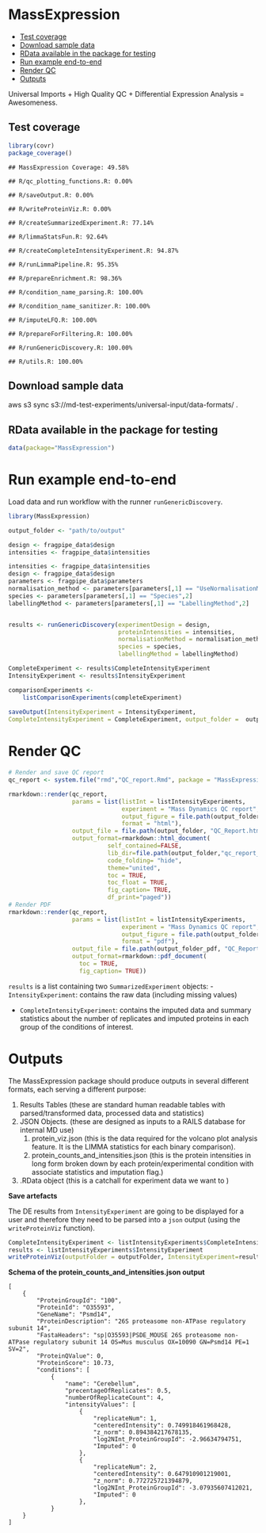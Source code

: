 MassExpression
================

-   [Test coverage](#test-coverage)
-   [Download sample data](#download-sample-data)
-   [RData available in the package for
    testing](#rdata-available-in-the-package-for-testing)
-   [Run example end-to-end](#run-example-end-to-end)
-   [Render QC](#render-qc)
-   [Outputs](#outputs)

Universal Imports + High Quality QC + Differential Expression Analysis =
Awesomeness.

## Test coverage

``` r
library(covr)
package_coverage()
```

    ## MassExpression Coverage: 49.58%

    ## R/qc_plotting_functions.R: 0.00%

    ## R/saveOutput.R: 0.00%

    ## R/writeProteinViz.R: 0.00%

    ## R/createSummarizedExperiment.R: 77.14%

    ## R/limmaStatsFun.R: 92.64%

    ## R/createCompleteIntensityExperiment.R: 94.87%

    ## R/runLimmaPipeline.R: 95.35%

    ## R/prepareEnrichment.R: 98.36%

    ## R/condition_name_parsing.R: 100.00%

    ## R/condition_name_sanitizer.R: 100.00%

    ## R/imputeLFQ.R: 100.00%

    ## R/prepareForFiltering.R: 100.00%

    ## R/runGenericDiscovery.R: 100.00%

    ## R/utils.R: 100.00%

## Download sample data

aws s3 sync s3://md-test-experiments/universal-input/data-formats/ .

## RData available in the package for testing

``` r
data(package="MassExpression")
```

# Run example end-to-end

Load data and run workflow with the runner `runGenericDiscovery`.

``` r
library(MassExpression)

output_folder <- "path/to/output"

design <- fragpipe_data$design
intensities <- fragpipe_data$intensities

intensities <- fragpipe_data$intensities
design <- fragpipe_data$design
parameters <- fragpipe_data$parameters
normalisation_method <- parameters[parameters[,1] == "UseNormalisationMethod",2]
species <- parameters[parameters[,1] == "Species",2]
labellingMethod <- parameters[parameters[,1] == "LabellingMethod",2]


results <- runGenericDiscovery(experimentDesign = design, 
                               proteinIntensities = intensities, 
                               normalisationMethod = normalisation_method, 
                               species = species, 
                               labellingMethod = labellingMethod)

CompleteExperiment <- results$CompleteIntensityExperiment
IntensityExperiment <- results$IntensityExperiment

comparisonExperiments <- 
    listComparisonExperiments(completeExperiment)
  
saveOutput(IntensityExperiment = IntensityExperiment, 
CompleteIntensityExperiment = CompleteExperiment, output_folder =  output_folder)
```

# Render QC

``` r
# Render and save QC report 
qc_report <- system.file("rmd","QC_report.Rmd", package = "MassExpression")

rmarkdown::render(qc_report,
                  params = list(listInt = listIntensityExperiments,
                                experiment = "Mass Dynamics QC report",
                                output_figure = file.path(output_folder, "figure_html/"),
                                format = "html"),
                  output_file = file.path(output_folder, "QC_Report.html"),
                  output_format=rmarkdown::html_document(
                            self_contained=FALSE,
                            lib_dir=file.path(output_folder,"qc_report_files"),
                            code_folding= "hide",
                            theme="united",
                            toc = TRUE,
                            toc_float = TRUE,
                            fig_caption= TRUE,
                            df_print="paged"))
# Render PDF
rmarkdown::render(qc_report,
                  params = list(listInt = listIntensityExperiments,
                                experiment = "Mass Dynamics QC report",
                                output_figure = file.path(output_folder_pdf, "figure_pdf/"),
                                format = "pdf"),
                  output_file = file.path(output_folder_pdf, "QC_Report.pdf"),
                  output_format=rmarkdown::pdf_document(
                    toc = TRUE,
                    fig_caption= TRUE))
```

`results` is a list containing two `SummarizedExperiment` objects: -
`IntensityExperiment`: contains the raw data (including missing values)
- `CompleteIntensityExperiment`: contains the imputed data and summary
statistics about the number of replicates and imputed proteins in each
group of the conditions of interest.

# Outputs

The MassExpression package should produce outputs in several different
formats, each serving a different purpose:

1.  Results Tables (these are standard human readable tables with
    parsed/transformed data, processed data and statistics)
2.  JSON Objects. (these are designed as inputs to a RAILS database for
    internal MD use)
    1.  protein\_viz.json (this is the data required for the volcano
        plot analysis feature. It is the LIMMA statistics for each
        binary comparison).
    2.  protein\_counts\_and\_intensities.json (this is the protein
        intensities in long form broken down by each
        protein/experimental condition with associate statistics and
        imputation flag.)
3.  .RData object (this is a catchall for experiment data we want to )

**Save artefacts**

The DE results from `IntensityExperiment` are going to be displayed for
a user and therefore they need to be parsed into a `json` output (using
the `writeProteinViz` function).

``` r
CompleteIntensityExperiment <- listIntensityExperiments$CompleteIntensityExperiment
results <- listIntensityExperiments$IntensityExperiment
writeProteinViz(outputFolder = outputFolder, IntensityExperiment=results$IntensityExperiment)
```

**Schema of the protein\_counts\_and\_intensities.json output**

    [
        {
            "ProteinGroupId": "100",
            "ProteinId": "O35593",
            "GeneName": "Psmd14",
            "ProteinDescription": "26S proteasome non-ATPase regulatory subunit 14",
            "FastaHeaders": "sp|O35593|PSDE_MOUSE 26S proteasome non-ATPase regulatory subunit 14 OS=Mus musculus OX=10090 GN=Psmd14 PE=1 SV=2",
            "ProteinQValue": 0,
            "ProteinScore": 10.73,
            "conditions": [
                {
                    "name": "Cerebellum",
                    "precentageOfReplicates": 0.5,
                    "numberOfReplicateCount": 4,
                    "intensityValues": [
                        {
                            "replicateNum": 1,
                            "centeredIntensity": 0.749918461968428,
                            "z_norm": 0.894384217678135,
                            "log2NInt_ProteinGroupId": -2.96634794751,
                            "Imputed": 0
                        },
                        {
                            "replicateNum": 2,
                            "centeredIntensity": 0.647910901219001,
                            "z_norm": 0.772725721394879,
                            "log2NInt_ProteinGroupId": -3.07935607412021,
                            "Imputed": 0
                        },
                }
        }
    ]
